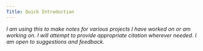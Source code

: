 ```yaml
---
Title: Quick Introduction
---
```

*I am using this to make notes for various projects I have worked on or am working on. I will attempt to provide appropriate citation wherever needed. I am open to suggestions and feedback.*
